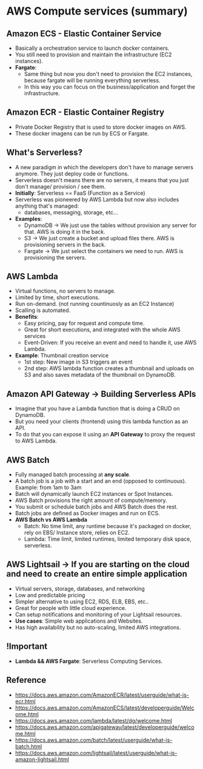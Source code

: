 # AWS Compute services (summary)

## Amazon ECS - Elastic Container Service
- Basically a orchestration service to launch docker containers.
- You still need to provision and maintain the infrastructure (EC2 instances).
- **Fargate**:
  - Same thing but now you don't need to provision the EC2 instances, because fargate will be running everything serverless.
  - In this way you can focus on the business/application and forget the infrastructure.

## Amazon ECR - Elastic Container Registry
- Private Docker Registry that is used to store docker images on AWS.
- These docker imagens can be run by ECS or Fargate.

## What's Serverless?
- A new paradigm in which the developers don't have to manage servers anymore. They just deploy code or functions.
- Serverless doesn't means there are no servers, it means that you just don't manage/ provision / see them.
- **Initially**: Serverless == FaaS (Function as a Service)
- Serverless was pioneered by AWS Lambda but now also includes anything that's managed:
  - databases, messaging, storage, etc...
- **Examples**:
  - DynamoDB -> We just use the tables without provision any server for that. AWS is doing it in the back.
  - S3 -> We just create a bucket and upload files there. AWS is provisioning servers in the back.
  - Fargate -> We just select the containers we need to run. AWS is provisioning the servers.

## AWS Lambda
- Virtual functions, no servers to manage.
- Limited by time, short executions.
- Run on-demand. (not running countinuosly as an EC2 Instance)
- Scalling is automated.
- **Benefits**:
  - Easy pricing, pay for request and compute time.
  - Great for short executions, and integrated with the whole AWS services
  - Event-Driven: If you receive an event and need to handle it, use AWS Lambda.
- **Example**: Thumbnail creation service
  - 1st step: New image in S3 triggers an event
  - 2nd step: AWS lambda function creates a thumbnail and uploads on S3 and also saves metadata of the thumbnail on DynamoDB.

## Amazon API Gateway -> Building Serverless APIs
- Imagine that you have a Lambda function that is doing a CRUD on DynamoDB.
- But you need your clients (frontend) using this lambda function as an API.
- To do that you can expose it using an **API Gateway** to proxy the request to AWS Lambda.

## AWS Batch
- Fully managed batch processing at **any scale**.
- A batch job is a job with a start and an end (opposed to continuous). Example: from 1am to 3am
- Batch will dynamically launch EC2 instances or Spot Instances.
- AWS Batch provisions the right amount of compute/memory.
- You submit or schedule batch jobs and AWS Batch does the rest.
- Batch jobs are defined as Docker images and run on ECS.
- **AWS Batch vs AWS Lambda**
  - Batch: No time limit, any runtime because it's packaged on docker, rely on EBS/ Instance store, relies on EC2.
  - Lambda: Time limit, limited runtimes, limited temporary disk space, serverless.

## AWS Lightsail -> If you are starting on the cloud and need to create an entire simple application
- Virtual servers, storage, databases, and networking
- Low and predictable pricing
- Simpler alternative to using EC2, RDS, ELB, EBS, etc..
- Great for people with little cloud experience.
- Can setup notifications and monitoring of your Lightsail resources.
- **Use cases**: Simple web applications and Websites.
- Has high availability but no auto-scaling, limited AWS integrations.

## !Important
- **Lambda && AWS Fargate**: Serverless Computing Services.

## Reference

- https://docs.aws.amazon.com/AmazonECR/latest/userguide/what-is-ecr.html
- https://docs.aws.amazon.com/AmazonECS/latest/developerguide/Welcome.html
- https://docs.aws.amazon.com/lambda/latest/dg/welcome.html
- https://docs.aws.amazon.com/apigateway/latest/developerguide/welcome.html
- https://docs.aws.amazon.com/batch/latest/userguide/what-is-batch.html
- https://docs.aws.amazon.com/lightsail/latest/userguide/what-is-amazon-lightsail.html